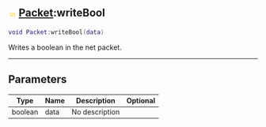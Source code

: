 ## ![shared](../../.gitbook/assets/shared.png) [Packet](packet):writeBool

```lua
void Packet:writeBool(data)
```

Writes a boolean in the net packet.

------
## Parameters

| Type   | Name | Description | Optional |
| ------ | ---- | ----------- | -------: |
| boolean | data | No description |  |


